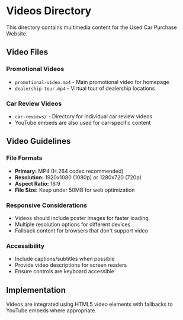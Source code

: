 # Videos Directory

This directory contains multimedia content for the Used Car Purchase Website.

## Video Files

### Promotional Videos
- `promotional-video.mp4` - Main promotional video for homepage
- `dealership-tour.mp4` - Virtual tour of dealership locations

### Car Review Videos  
- `car-reviews/` - Directory for individual car review videos
- YouTube embeds are also used for car-specific content

## Video Guidelines

### File Formats
- **Primary:** MP4 (H.264 codec recommended)
- **Resolution:** 1920x1080 (1080p) or 1280x720 (720p)
- **Aspect Ratio:** 16:9
- **File Size:** Keep under 50MB for web optimization

### Responsive Considerations
- Videos should include poster images for faster loading
- Multiple resolution options for different devices
- Fallback content for browsers that don't support video

### Accessibility
- Include captions/subtitles when possible
- Provide video descriptions for screen readers
- Ensure controls are keyboard accessible

## Implementation
Videos are integrated using HTML5 video elements with fallbacks to YouTube embeds where appropriate.